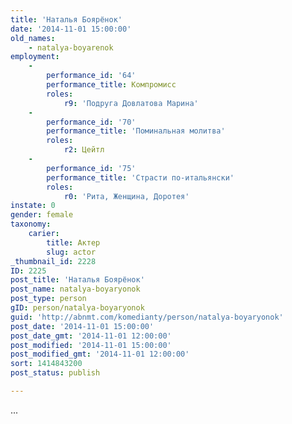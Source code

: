 ```yaml
---
title: 'Наталья Боярёнок'
date: '2014-11-01 15:00:00'
old_names:
    - natalya-boyarenok
employment:
    -
        performance_id: '64'
        performance_title: Компромисс
        roles:
            r9: 'Подруга Довлатова Марина'
    -
        performance_id: '70'
        performance_title: 'Поминальная молитва'
        roles:
            r2: Цейтл
    -
        performance_id: '75'
        performance_title: 'Страсти по-итальянски'
        roles:
            r0: 'Рита, Женщина, Доротея'
instate: 0
gender: female
taxonomy:
    carier:
        title: Актер
        slug: actor
_thumbnail_id: 2228
ID: 2225
post_title: 'Наталья Боярёнок'
post_name: natalya-boyaryonok
post_type: person
gID: person/natalya-boyaryonok
guid: 'http://abnmt.com/komedianty/person/natalya-boyaryonok'
post_date: '2014-11-01 15:00:00'
post_date_gmt: '2014-11-01 12:00:00'
post_modified: '2014-11-01 15:00:00'
post_modified_gmt: '2014-11-01 12:00:00'
sort: 1414843200
post_status: publish

---
```


...